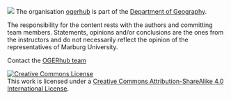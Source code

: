 ![]([https://github.com/organizations/OGERHub/settings/profile](https://avatars.githubusercontent.com/u/165089017?s=400&u=c3f63fc21d8c72166a3f1d47a69844c5a4f9bdf1&v=4))
The organisation  [ogerhub](https://ogerhub.github.io/) is part of the [Department of Geography](https://www.uni-marburg.de/fb19).


The responsibility for the content rests with the authors and committing team members. Statements, opinions and/or conclusions are the ones from the instructors and do not necessarily reflect the opinion of the representatives of Marburg University.  

Contact the [OGERhub team](https://www.uni-marburg.de/de/fb19/fachbereich/staff/rieke-ammoneit)

<a rel="license" href="http://creativecommons.org/licenses/by-sa/4.0/"><img alt="Creative Commons License" style="border-width:0" src="https://i.creativecommons.org/l/by-sa/4.0/88x31.png" /></a><br />This work is licensed under a <a rel="license" href="http://creativecommons.org/licenses/by-sa/4.0/">Creative Commons Attribution-ShareAlike 4.0 International License</a>.


<!--

**Here are some ideas to get you started:**

🙋‍♀️ A short introduction - what is your organization all about?
🌈 Contribution guidelines - how can the community get involved?
👩‍💻 Useful resources - where can the community find your docs? Is there anything else the community should know?
🍿 Fun facts - what does your team eat for breakfast?
🧙 Remember, you can do mighty things with the power of [Markdown](https://docs.github.com/github/writing-on-github/getting-started-with-writing-and-formatting-on-github/basic-writing-and-formatting-syntax)
-->
